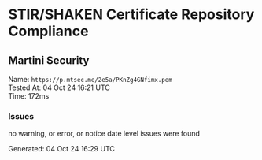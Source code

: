 # STIR/SHAKEN Certificate Repository Compliance

## Martini Security

Name: `https://p.mtsec.me/2e5a/PKnZg4GNfimx.pem`\
Tested At: 04 Oct 24 16:21 UTC\
Time: 172ms

### Issues

no warning, or error, or notice date level issues were found

Generated: 04 Oct 24 16:29 UTC